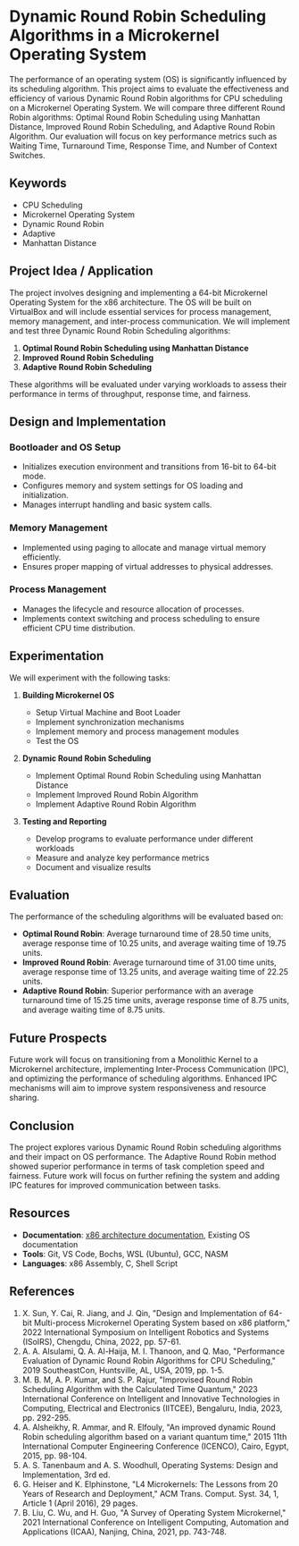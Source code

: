 # Dynamic Round Robin Scheduling Algorithms in a Microkernel Operating System


The performance of an operating system (OS) is significantly influenced by its scheduling algorithm. This project aims to evaluate the effectiveness and efficiency of various Dynamic Round Robin algorithms for CPU scheduling on a Microkernel Operating System. We will compare three different Round Robin algorithms: Optimal Round Robin Scheduling using Manhattan Distance, Improved Round Robin Scheduling, and Adaptive Round Robin Algorithm. Our evaluation will focus on key performance metrics such as Waiting Time, Turnaround Time, Response Time, and Number of Context Switches.

## Keywords

- CPU Scheduling
- Microkernel Operating System
- Dynamic Round Robin
- Adaptive
- Manhattan Distance

## Project Idea / Application

The project involves designing and implementing a 64-bit Microkernel Operating System for the x86 architecture. The OS will be built on VirtualBox and will include essential services for process management, memory management, and inter-process communication. We will implement and test three Dynamic Round Robin Scheduling algorithms:

1. **Optimal Round Robin Scheduling using Manhattan Distance**
2. **Improved Round Robin Scheduling**
3. **Adaptive Round Robin Scheduling**

These algorithms will be evaluated under varying workloads to assess their performance in terms of throughput, response time, and fairness.

## Design and Implementation

### Bootloader and OS Setup

- Initializes execution environment and transitions from 16-bit to 64-bit mode.
- Configures memory and system settings for OS loading and initialization.
- Manages interrupt handling and basic system calls.

### Memory Management

- Implemented using paging to allocate and manage virtual memory efficiently.
- Ensures proper mapping of virtual addresses to physical addresses.

### Process Management

- Manages the lifecycle and resource allocation of processes.
- Implements context switching and process scheduling to ensure efficient CPU time distribution.

## Experimentation

We will experiment with the following tasks:

1. **Building Microkernel OS**
   - Setup Virtual Machine and Boot Loader
   - Implement synchronization mechanisms
   - Implement memory and process management modules
   - Test the OS

2. **Dynamic Round Robin Scheduling**
   - Implement Optimal Round Robin Scheduling using Manhattan Distance
   - Implement Improved Round Robin Algorithm
   - Implement Adaptive Round Robin Algorithm

3. **Testing and Reporting**
   - Develop programs to evaluate performance under different workloads
   - Measure and analyze key performance metrics
   - Document and visualize results

## Evaluation

The performance of the scheduling algorithms will be evaluated based on:

- **Optimal Round Robin**: Average turnaround time of 28.50 time units, average response time of 10.25 units, and average waiting time of 19.75 units.
- **Improved Round Robin**: Average turnaround time of 31.00 time units, average response time of 13.25 units, and average waiting time of 22.25 units.
- **Adaptive Round Robin**: Superior performance with an average turnaround time of 15.25 time units, average response time of 8.75 units, and average waiting time of 8.75 units.

## Future Prospects

Future work will focus on transitioning from a Monolithic Kernel to a Microkernel architecture, implementing Inter-Process Communication (IPC), and optimizing the performance of scheduling algorithms. Enhanced IPC mechanisms will aim to improve system responsiveness and resource sharing.

## Conclusion

The project explores various Dynamic Round Robin scheduling algorithms and their impact on OS performance. The Adaptive Round Robin method showed superior performance in terms of task completion speed and fairness. Future work will focus on further refining the system and adding IPC features for improved communication between tasks.

## Resources

- **Documentation**: [x86 architecture documentation](https://example.com/x86-docs), Existing OS documentation
- **Tools**: Git, VS Code, Bochs, WSL (Ubuntu), GCC, NASM
- **Languages**: x86 Assembly, C, Shell Script



## References

1. X. Sun, Y. Cai, R. Jiang, and J. Qin, "Design and Implementation of 64-bit Multi-process Microkernel Operating System based on x86 platform," 2022 International Symposium on Intelligent Robotics and Systems (ISoIRS), Chengdu, China, 2022, pp. 57-61.
2. A. A. Alsulami, Q. A. Al-Haija, M. I. Thanoon, and Q. Mao, "Performance Evaluation of Dynamic Round Robin Algorithms for CPU Scheduling," 2019 SoutheastCon, Huntsville, AL, USA, 2019, pp. 1-5.
3. M. B. M, A. P. Kumar, and S. P. Rajur, "Improvised Round Robin Scheduling Algorithm with the Calculated Time Quantum," 2023 International Conference on Intelligent and Innovative Technologies in Computing, Electrical and Electronics (IITCEE), Bengaluru, India, 2023, pp. 292-295.
4. A. Alsheikhy, R. Ammar, and R. Elfouly, "An improved dynamic Round Robin scheduling algorithm based on a variant quantum time," 2015 11th International Computer Engineering Conference (ICENCO), Cairo, Egypt, 2015, pp. 98-104.
5. A. S. Tanenbaum and A. S. Woodhull, Operating Systems: Design and Implementation, 3rd ed.
6. G. Heiser and K. Elphinstone, "L4 Microkernels: The Lessons from 20 Years of Research and Deployment," ACM Trans. Comput. Syst. 34, 1, Article 1 (April 2016), 29 pages.
7. B. Liu, C. Wu, and H. Guo, "A Survey of Operating System Microkernel," 2021 International Conference on Intelligent Computing, Automation and Applications (ICAA), Nanjing, China, 2021, pp. 743-748.

